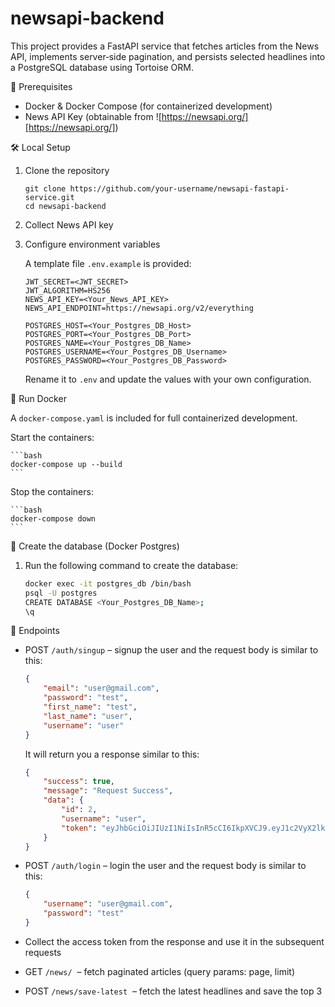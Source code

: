 # newsapi-backend

This project provides a FastAPI service that fetches articles from the News API, implements server‑side pagination, and persists selected headlines into a PostgreSQL database using Tortoise ORM.

🔧 Prerequisites
- Docker & Docker Compose (for containerized development)
- News API Key (obtainable from ![https://newsapi.org/][https://newsapi.org/])

🛠️ Local Setup

1. Clone the repository
    ```
    git clone https://github.com/your-username/newsapi-fastapi-service.git
    cd newsapi-backend
    ```
2. Collect News API key
3. Configure environment variables
   
    A template file `.env.example` is provided:
    ```
    JWT_SECRET=<JWT_SECRET>
    JWT_ALGORITHM=HS256
    NEWS_API_KEY=<Your_News_API_KEY>
    NEWS_API_ENDPOINT=https://newsapi.org/v2/everything

    POSTGRES_HOST=<Your_Postgres_DB_Host>
    POSTGRES_PORT=<Your_Postgres_DB_Port>
    POSTGRES_NAME=<Your_Postgres_DB_Name>
    POSTGRES_USERNAME=<Your_Postgres_DB_Username>
    POSTGRES_PASSWORD=<Your_Postgres_DB_Password>
    ```

    Rename it to `.env` and update the values with your own configuration.


🐳 Run Docker

A `docker-compose.yaml` is included for full containerized development.

Start the containers:

    ```bash
    docker-compose up --build
    ```

Stop the containers:

    ```bash
    docker-compose down
    ```

🔧 Create the database (Docker Postgres)

1. Run the following command to create the database:
    ```bash
    docker exec -it postgres_db /bin/bash
    psql -U postgres
    CREATE DATABASE <Your_Postgres_DB_Name>;
    \q
    ```

📄 Endpoints

- POST `/auth/singup` – signup the user and the request body is similar to this:
    ```json
    {
        "email": "user@gmail.com",
        "password": "test",
        "first_name": "test",
        "last_name": "user",
        "username": "user"  
    }
    ```
    It will return you a response similar to this:
    ```json
    {
        "success": true,
        "message": "Request Success",
        "data": {
            "id": 2,
            "username": "user",
            "token": "eyJhbGciOiJIUzI1NiIsInR5cCI6IkpXVCJ9.eyJ1c2VyX2lkIjoyLCJleHAiOjE3NDUyMTk1MTYuMjMyNTM4fQ.tZ4NyjoCtZX52ZzTfbeQvXW-urMniR-SUmc0h-eDXc8"
        }
    }
    ```

- POST `/auth/login` – login the user and the request body is similar to this:
    ```json
    {
        "username": "user@gmail.com",
        "password": "test"
    }
    ```

- Collect the access token from the response and use it in the subsequent requests

- GET `/news/`  – fetch paginated articles (query params: page, limit)

- POST `/news/save-latest`  – fetch the latest headlines and save the top 3


